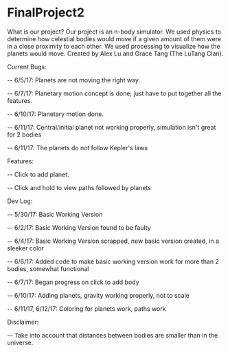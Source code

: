 # FinalProject2
What is our project?
Our project is an n-body simulator. We used physics to determine how celestial bodies would move if a given amount of them were in a close proximity to each other. We used processing to visualize how the planets would move. Created by Alex Lu and Grace Tang (The LuTang Clan).

Current Bugs: 

-- 6/5/17: Planets are not moving the right way.

-- 6/7/17: Planetary motion concept is done; just have to put together all the features.

-- 6/10/17: Planetary motion done.

-- 6/11/17: Central/initial planet not working properly, simulation isn't great for 2 bodies

-- 6/11/17: The planets do not follow Kepler's laws

Features:

-- Click to add planet.

-- Click and hold to view paths followed by planets

Dev Log:

-- 5/30/17: Basic Working Version

-- 6/2/17: Basic Working Version found to be faulty

-- 6/4/17: Basic Working Version scrapped, new basic version created, in a sleeker color

-- 6/6/17: Added code to make basic working version work for more than 2 bodies, somewhat functional

-- 6/7/17: Began progress on click to add body

-- 6/10/17: Adding planets, gravity working properly, not to scale

-- 6/11/17, 6/12/17: Coloring for planets work, paths work

Disclaimer:

-- Take into account that distances between bodies are smaller than in the universe.
